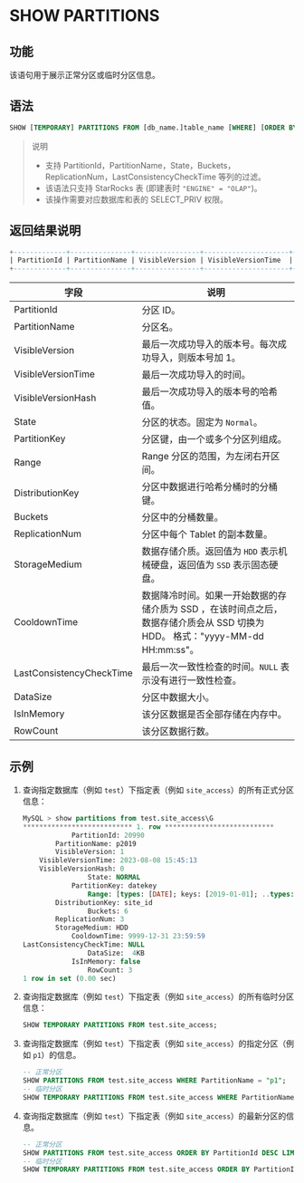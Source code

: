 # SHOW PARTITIONS

## 功能

该语句用于展示正常分区或临时分区信息。

## 语法

```sql
SHOW [TEMPORARY] PARTITIONS FROM [db_name.]table_name [WHERE] [ORDER BY] [LIMIT]
```

> 说明
>
> * 支持 PartitionId，PartitionName，State，Buckets，ReplicationNum，LastConsistencyCheckTime 等列的过滤。
> * 该语法只支持 StarRocks 表 (即建表时 `"ENGINE" = "OLAP"`)。
> * 该操作需要对应数据库和表的 SELECT_PRIV 权限。

## 返回结果说明

```SQL
+-------------+---------------+----------------+---------------------+--------------------+--------+--------------+-------+--------------------+---------+----------------+---------------+---------------------+--------------------------+----------+------------+----------+
| PartitionId | PartitionName | VisibleVersion | VisibleVersionTime  | VisibleVersionHash | State  | PartitionKey | Range | DistributionKey    | Buckets | ReplicationNum | StorageMedium | CooldownTime        | LastConsistencyCheckTime | DataSize | IsInMemory | RowCount |
+-------------+---------------+----------------+---------------------+--------------------+--------+--------------+-------+--------------------+---------+----------------+---------------+---------------------+--------------------------+----------+------------+----------+
```

| **字段**                     | **说明**                                                         |
| ------------------------ | ------------------------------------------------------------ |
| PartitionId              | 分区 ID。                                                    |
| PartitionName            | 分区名。                                                     |
| VisibleVersion           | 最后一次成功导入的版本号。每次成功导入，则版本号加 1。   |
| VisibleVersionTime       | 最后一次成功导入的时间。                                   |
| VisibleVersionHash       | 最后一次成功导入的版本号的哈希值。                         |
| State                    | 分区的状态。固定为 `Normal`。                                |
| PartitionKey             | 分区键，由一个或多个分区列组成。                                                     |
| Range                    | Range 分区的范围，为左闭右开区间。                           |
| DistributionKey          | 分区中数据进行哈希分桶时的分桶键。                           |
| Buckets                  | 分区中的分桶数量。                                           |
| ReplicationNum           | 分区中每个 Tablet 的副本数量。                                |
| StorageMedium            | 数据存储介质。返回值为 `HDD` 表示机械硬盘，返回值为 `SSD` 表示固态硬盘。           |
| CooldownTime             | 数据降冷时间。如果一开始数据的存储介质为 SSD ，在该时间点之后，数据存储介质会从 SSD 切换为 HDD。 格式："yyyy-MM-dd HH:mm:ss"。|
| LastConsistencyCheckTime | 最后一次一致性检查的时间。`NULL` 表示没有进行一致性检查。    |
| DataSize                 | 分区中数据大小。                                             |
| IsInMemory               | 该分区数据是否全部存储在内存中。                             |
| RowCount                 | 该分区数据行数。                                             |

## 示例

1. 查询指定数据库（例如 `test`）下指定表（例如 `site_access`）的所有正式分区信息：

    ```SQL
    MySQL > show partitions from test.site_access\G
    *************************** 1. row ***************************
                PartitionId: 20990
            PartitionName: p2019 
            VisibleVersion: 1
        VisibleVersionTime: 2023-08-08 15:45:13
        VisibleVersionHash: 0
                    State: NORMAL
                PartitionKey: datekey
                    Range: [types: [DATE]; keys: [2019-01-01]; ..types: [DATE]; keys: [2020-01-01]; )
            DistributionKey: site_id
                    Buckets: 6
            ReplicationNum: 3
            StorageMedium: HDD
                CooldownTime: 9999-12-31 23:59:59
    LastConsistencyCheckTime: NULL
                    DataSize:  4KB   
                IsInMemory: false
                    RowCount: 3 
    1 row in set (0.00 sec)
    ```

2. 查询指定数据库（例如 `test`）下指定表（例如 `site_access`）的所有临时分区信息：

    ```sql
    SHOW TEMPORARY PARTITIONS FROM test.site_access;
    ```

3. 查询指定数据库（例如 `test`）下指定表（例如 `site_access`）的指定分区（例如 `p1`）的信息。

    ```sql
    -- 正常分区
    SHOW PARTITIONS FROM test.site_access WHERE PartitionName = "p1";
    -- 临时分区
    SHOW TEMPORARY PARTITIONS FROM test.site_access WHERE PartitionName = "p1";
    ```

4. 查询指定数据库（例如 `test`）下指定表（例如 `site_access`）的最新分区的信息。

    ```sql
    -- 正常分区
    SHOW PARTITIONS FROM test.site_access ORDER BY PartitionId DESC LIMIT 1;
    -- 临时分区
    SHOW TEMPORARY PARTITIONS FROM test.site_access ORDER BY PartitionId DESC LIMIT 1;
    ```
